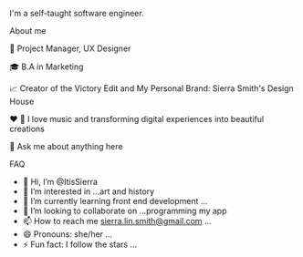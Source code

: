 
I'm a self-taught software engineer.  

About me

💼 Project Manager, UX Designer

🎓 B.A in Marketing

📈 Creator of the Victory Edit and My Personal Brand: Sierra Smith's Design House 

❤️ 🎵 I love music and transforming digital experiences into beautiful creations

💬 Ask me about anything here

FAQ
-   👋 Hi, I’m @ItisSierra
- 👀 I’m interested in ...art and history
- 🌱 I’m currently learning front end development ...
- 💞️ I’m looking to collaborate on ...programming my app 
- 📫 How to reach me sierra.lin.smith@gmail.com ...
- 😄 Pronouns: she/her ...
- ⚡ Fun fact: I follow the stars ...

<!---
ItisSierra/ItisSierra is a ✨ special ✨ repository because its `README.md` (this file) appears on your GitHub profile.
You can click the Preview link to take a look at your changes.
--->

